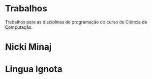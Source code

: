# Trabalhos
Trabalhos para as disciplinas de programação do curso de Ciência da Computação.

# Nicki Minaj

# Lingua Ignota
